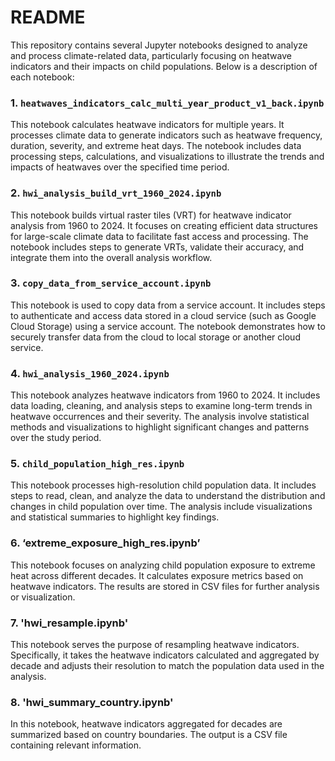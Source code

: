 # README

This repository contains several Jupyter notebooks designed to analyze and process climate-related data, particularly focusing on heatwave indicators and their impacts on child populations. Below is a description of each notebook:

### 1. `heatwaves_indicators_calc_multi_year_product_v1_back.ipynb`
This notebook calculates heatwave indicators for multiple years. It processes climate data to generate indicators such as heatwave frequency, duration, severity, and extreme heat days. The notebook includes data processing steps, calculations, and visualizations to illustrate the trends and impacts of heatwaves over the specified time period.

### 2. `hwi_analysis_build_vrt_1960_2024.ipynb`
This notebook builds virtual raster tiles (VRT) for heatwave indicator analysis from 1960 to 2024. It focuses on creating efficient data structures for large-scale climate data to facilitate fast access and processing. The notebook includes steps to generate VRTs, validate their accuracy, and integrate them into the overall analysis workflow.

### 3. `copy_data_from_service_account.ipynb`
This notebook is used to copy data from a service account. It includes steps to authenticate and access data stored in a cloud service (such as Google Cloud Storage) using a service account. The notebook demonstrates how to securely transfer data from the cloud to local storage or another cloud service.


### 4. `hwi_analysis_1960_2024.ipynb`
This notebook analyzes heatwave indicators from 1960 to 2024. It includes data loading, cleaning, and analysis steps to examine long-term trends in heatwave occurrences and their severity. The analysis involve statistical methods and visualizations to highlight significant changes and patterns over the study period.

### 5. `child_population_high_res.ipynb`
This notebook processes high-resolution child population data. It includes steps to read, clean, and analyze the data to understand the distribution and changes in child population over time. The analysis include visualizations and statistical summaries to highlight key findings.

### 6. ‘extreme_exposure_high_res.ipynb’
This notebook focuses on analyzing child population exposure to extreme heat across different decades. It calculates exposure metrics based on heatwave indicators. The results are stored in CSV files for further analysis or visualization.

### 7. 'hwi_resample.ipynb'
This notebook serves the purpose of resampling heatwave indicators. Specifically, it takes the heatwave indicators calculated and aggregated by decade and adjusts their resolution to match the population data used in the analysis. 

### 8. 'hwi_summary_country.ipynb'
In this notebook, heatwave indicators aggregated for decades are summarized based on country boundaries. The output is a CSV file containing relevant information.   
